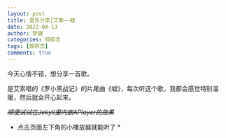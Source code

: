 ```yaml
---
layout: post
title: 音乐分享|艾索——嘘
date: 2022-04-13
author: 梦貘
categories: 碎碎念
tags: [碎碎念]
comments: true
---
```


今天心情不错，想分享一首歌。

是艾索唱的《罗小黑战记》的片尾曲《嘘》，每次听这个歌，我都会感觉特别温暖，然后就会开心起来。

<del><i>顺便试试在Jekyll里内嵌APlayer的效果</i></del>

* 点击页面左下角的小播放器就能听了 *

<!-- more -->

<script>
const ap = new APlayer({
    container: document.getElementById('aplayer'),
    autoplay: true,
    fixed: true,
    audio: [{
        name: '嘘',
        artist: '艾索',
        url: 'https://drive.b-hu.org/music/xu-aisuo.mp3',
        cover: 'https://y.qq.com/music/photo_new/T002R300x300M000000lKfvl0dHqmB_1.jpg'
    }]
});
</script>
